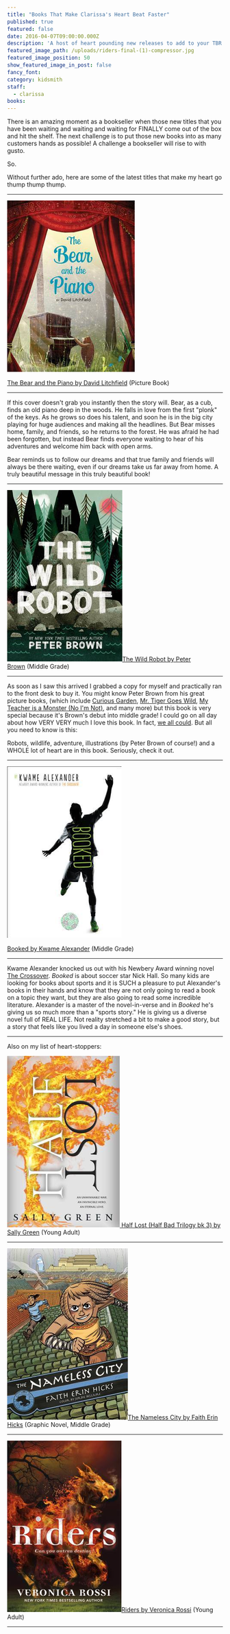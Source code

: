 ```yaml
---
title: "Books That Make Clarissa's Heart Beat Faster"
published: true
featured: false
date: 2016-04-07T09:00:00.000Z
description: 'A host of heart pounding new releases to add to your TBR list!'
featured_image_path: /uploads/riders-final-(1)-compressor.jpg
featured_image_position: 50
show_featured_image_in_post: false
fancy_font:
category: kidsmith
staff:
  - clarissa
books:
---
```



There is an amazing moment as a bookseller when those new titles that you have been waiting and waiting and waiting for FINALLY come out of the box and hit the shelf. The next challenge is to put those new books into as many customers hands as possible! A challenge a bookseller will rise to with gusto.

So.&nbsp;

Without further ado, here are some of the latest titles that make my heart go thump thump thump.

---

[![](/uploads/versions/bearpiano---x----298-400x---.jpg)](https://www.brooklinebooksmith-shop.com/book/9780544674547)

[The Bear and the Piano by David Litchfield](https://www.brooklinebooksmith-shop.com/book/9780544674547)&nbsp;(Picture Book)

---

If this cover doesn't grab you instantly then the story will. Bear, as a cub, finds an old piano deep in the woods. He falls in love from the first "plonk" of the keys. As he grows so does his talent, and soon he is in the big city playing for huge audiences and making all the headlines. But Bear misses home, family, and friends, so he returns to the forest. He was afraid he had been forgotten, but instead Bear finds everyone waiting to hear of his adventures and welcome him back with open arms.&nbsp;

Bear reminds us to follow our dreams and that true family and friends will always be there waiting, even if our dreams take us far away from home. A truly beautiful message in this truly beautiful book!

---

![](/uploads/versions/wild-robot---x----269-400x---.jpg)[The Wild Robot by Peter Brown](https://www.brooklinebooksmith-shop.com/book/9780316381994)&nbsp;(Middle Grade)

---

As soon as I saw this arrived I grabbed a copy for myself and practically ran to the front desk to buy it. You might know Peter Brown from his great picture books, (which include [Curious Garden](https://www.brooklinebooksmith-shop.com/book/9780316015479), [Mr. Tiger Goes Wild](https://www.brooklinebooksmith-shop.com/book/9780316200639), [My Teacher is a Monster (No I'm Not)](https://www.brooklinebooksmith-shop.com/book/9780316070294), and many more) but this book is very special because it's Brown's debut into middle grade! I could go on all day about how VERY VERY much I love this book. In fact, [we all could](https://www.brooklinebooksmith.com/kidsmith/2016/03/10/what-were-missing/). But all you need to know is this:

Robots, wildlife, adventure, illustrations (by Peter Brown of course!) and a WHOLE lot of heart are in this book. Seriously, check it out.&nbsp;

---

![](/uploads/versions/booked---x----267-400x---.jpg)

[Booked by Kwame Alexander](https://www.brooklinebooksmith-shop.com/book/9780544570986)&nbsp;(Middle Grade)

---

Kwame Alexander knocked us out with his Newbery Award winning novel [The Crossover](https://www.brooklinebooksmith-shop.com/book/9780544107717).&nbsp;*Booked* is about soccer star Nick Hall. So many kids are looking for books about sports and it is SUCH a pleasure to put Alexander's books in their hands and know that they are not only going to read a book on a topic they want, but they are also going to read some incredible literature. Alexander is a master of the novel-in-verse and in *Booked* he's giving us so much more than a "sports story." He is giving us a diverse novel full of REAL LIFE. Not reality stretched a bit to make a good story, but a story that feels like you lived a day in someone else's shoes.

---

Also on my list of heart-stoppers:

[![](/uploads/versions/halflaost---x----263-400x---.jpg)](https://www.brooklinebooksmith-shop.com/book/9780670017140)[&nbsp;Half Lost (Half Bad Trilogy bk 3) by Sally Green](https://www.brooklinebooksmith-shop.com/book/9780670017140)&nbsp;(Young Adult)

---

[![](/uploads/versions/nameless-city---x----282-400x---.jpg)](https://www.brooklinebooksmith-shop.com/book/9781626721562)[The Nameless City by Faith Erin Hicks](https://www.brooklinebooksmith-shop.com/book/9781626721562) (Graphic Novel, Middle Grade)

---

[![](/uploads/versions/riders---x----267-400x---.jpg)](https://www.brooklinebooksmith-shop.com/book/9780765382542)[Riders by Veronica Rossi](https://www.brooklinebooksmith-shop.com/book/9780765382542)&nbsp;(Young Adult)

---

&nbsp;
